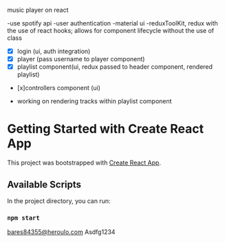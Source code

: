 music player on react

-use spotify api
-user authentication
-material ui
-reduxToolKit, redux with the use of react hooks; allows for component lifecycle without the use of class

- [X] login (ui, auth integration)
- [X] player (pass username to player component)
- [x] playlist component(ui, redux passed to header component, rendered playlist)
- [x]controllers component (ui)

- working on rendering tracks within playlist component


# Getting Started with Create React App

This project was bootstrapped with [Create React App](https://github.com/facebook/create-react-app).

## Available Scripts

In the project directory, you can run:

### `npm start`

bares84355@heroulo.com
Asdfg1234

